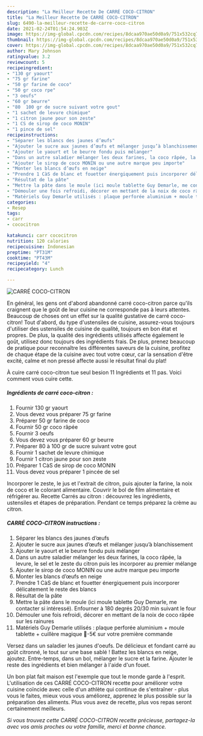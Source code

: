 ```yaml
---
description: "La Meilleur Recette De CARRÉ COCO-CITRON"
title: "La Meilleur Recette De CARRÉ COCO-CITRON"
slug: 6490-la-meilleur-recette-de-carre-coco-citron
date: 2021-02-24T01:54:24.903Z
image: https://img-global.cpcdn.com/recipes/8dcaa970ae50d0a9/751x532cq70/carre-coco-citron-photo-principale-de-la-recette.jpg
thumbnail: https://img-global.cpcdn.com/recipes/8dcaa970ae50d0a9/751x532cq70/carre-coco-citron-photo-principale-de-la-recette.jpg
cover: https://img-global.cpcdn.com/recipes/8dcaa970ae50d0a9/751x532cq70/carre-coco-citron-photo-principale-de-la-recette.jpg
author: Mary Johnson
ratingvalue: 3.2
reviewcount: 5
recipeingredient:
- "130 gr yaourt"
- "75 gr farine"
- "50 gr farine de coco"
- "50 gr coco rpe"
- "3 oeufs"
- "60 gr beurre"
- "80  100 gr de sucre suivant votre gout"
- "1 sachet de levure chimique"
- "1 citron jaune pour son zeste"
- "1 CS de sirop de coco MONIN"
- "1 pince de sel"
recipeinstructions:
- "Séparer les blancs des jaunes d’œufs"
- "Ajouter le sucre aux jaunes d’œufs et mélanger jusqu’à blanchissement"
- "Ajouter le yaourt et le beurre fondu puis mélanger"
- "Dans un autre saladier mélanger les deux farines, la coco râpée, la levure, le sel et le zeste du citron puis les incorporer au premier mélange"
- "Ajouter le sirop de coco MONIN ou une autre marque peu importe"
- "Monter les blancs d’œufs en neige"
- "Prendre 1 CàS de blanc et fouetter énergiquement puis incorporer délicatement le reste des blancs"
- "Résultat de la pâte"
- "Mettre la pâte dans le moule (ici moule tablette Guy Demarle, me contacter si intéressé). Enfourner à 180 degrés 20/30 min suivant le four"
- "Démouler une fois refroidi, décorer en mettant de la noix de coco râpée sur les rainures"
- "Matériels Guy Demarle utilisés : plaque perforée aluminium + moule tablette + cuillère magique 🎁-5€ sur votre première commande"
categories:
- Resep
tags:
- carr
- cococitron

katakunci: carr cococitron 
nutrition: 120 calories
recipecuisine: Indonesian
preptime: "PT31M"
cooktime: "PT43M"
recipeyield: "4"
recipecategory: Lunch

---
```



![CARRÉ COCO-CITRON](https://img-global.cpcdn.com/recipes/8dcaa970ae50d0a9/751x532cq70/carre-coco-citron-photo-principale-de-la-recette.jpg)

En général, les gens ont d'abord abandonné carré coco-citron parce qu'ils craignent que le goût de leur cuisine ne corresponde pas à leurs attentes. Beaucoup de choses ont un effet sur la qualité gustative de carré coco-citron! Tout d'abord, du type d'ustensiles de cuisine, assurez-vous toujours d'utiliser des ustensiles de cuisine de qualité, toujours en bon état et propres. De plus, la qualité des ingrédients utilisés affecte également le goût, utilisez donc toujours des ingrédients frais. De plus, prenez beaucoup de pratique pour reconnaître les différentes saveurs de la cuisine, profitez de chaque étape de la cuisine avec tout votre cœur, car la sensation d'être excité, calme et non pressé affecte aussi le résultat final du plat!

<!--inarticleads1-->

À cuire carré coco-citron tue seul besion 11 Ingrédients et 11 pas. Voici comment vous cuire cette.

##### Ingrédients de carré coco-citron :

1. Fournir 130 gr yaourt
1. Vous devez vous préparer 75 gr farine
1. Préparer 50 gr farine de coco
1. Fournir 50 gr coco râpée
1. Fournir 3 oeufs
1. Vous devez vous préparer 60 gr beurre
1. Préparer 80 à 100 gr de sucre suivant votre gout
1. Fournir 1 sachet de levure chimique
1. Fournir 1 citron jaune pour son zeste
1. Préparer 1 CàS de sirop de coco MONIN
1. Vous devez vous préparer 1 pincée de sel


Incorporer le zeste, le jus et l&#39;extrait de citron, puis ajouter la farine, la noix de coco et le colorant alimentaire. Couvrir le bol de film alimentaire et réfrigérer au. Recette Carrés au citron : découvrez les ingrédients, ustensiles et étapes de préparation. Pendant ce temps préparez la crème au citron. 

<!--inarticleads2-->

##### CARRÉ COCO-CITRON instructions :

1. Séparer les blancs des jaunes d’œufs
1. Ajouter le sucre aux jaunes d’œufs et mélanger jusqu’à blanchissement
1. Ajouter le yaourt et le beurre fondu puis mélanger
1. Dans un autre saladier mélanger les deux farines, la coco râpée, la levure, le sel et le zeste du citron puis les incorporer au premier mélange
1. Ajouter le sirop de coco MONIN ou une autre marque peu importe
1. Monter les blancs d’œufs en neige
1. Prendre 1 CàS de blanc et fouetter énergiquement puis incorporer délicatement le reste des blancs
1. Résultat de la pâte
1. Mettre la pâte dans le moule (ici moule tablette Guy Demarle, me contacter si intéressé). Enfourner à 180 degrés 20/30 min suivant le four
1. Démouler une fois refroidi, décorer en mettant de la noix de coco râpée sur les rainures
1. Matériels Guy Demarle utilisés : plaque perforée aluminium + moule tablette + cuillère magique 🎁-5€ sur votre première commande


Versez dans un saladier les jaunes d&#39;oeufs. De délicieux et fondant carré au goût citronné, le tout sur une base sablé ! Battez les blancs en neige, ajoutez. Entre-temps, dans un bol, mélanger le sucre et la farine. Ajouter le reste des ingrédients et bien mélanger à l&#39;aide d&#39;un fouet. 

<!--inarticleads1-->

<p>
Un bon plat fait maison est l'exemple que tout le monde garde à l'esprit. L'utilisation de ces CARRÉ COCO-CITRON recette pour améliorer votre cuisine coïncide avec celle d'un athlète qui continue de s'entraîner - plus vous le faites, mieux vous vous améliorez, apprenez le plus possible sur la préparation des aliments. Plus vous avez de recette, plus vos repas seront certainement meilleurs.
</p>

<p>
<i>Si vous trouvez cette CARRÉ COCO-CITRON recette précieuse, partagez-la avec vos amis proches ou votre famille, merci et bonne chance.</i>
</p>
